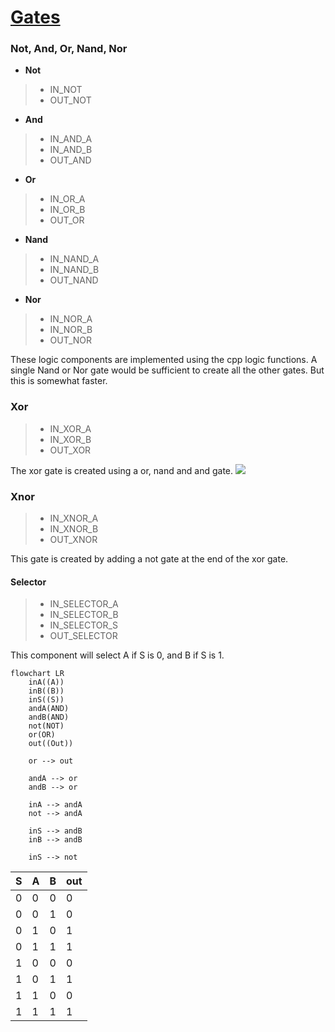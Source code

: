 # [Gates](https://en.wikipedia.org/wiki/Logic_gate)
### Not,  And, Or, Nand,  Nor

- **Not**
> - IN_NOT
> - OUT_NOT
- **And**
> - IN_AND_A
> - IN_AND_B
> - OUT_AND
- **Or**
> - IN_OR_A
> - IN_OR_B
> - OUT_OR
- **Nand**
> - IN_NAND_A
> - IN_NAND_B
> - OUT_NAND
- **Nor**
> - IN_NOR_A
> - IN_NOR_B
> - OUT_NOR

These logic components are implemented using the cpp logic functions. A single Nand or Nor gate would be sufficient to create all the other gates. But this is somewhat faster.

### Xor
> - IN_XOR_A
> - IN_XOR_B
> - OUT_XOR

The xor gate is created using a or, nand and and gate.
![](https://cdn1.byjus.com/wp-content/uploads/2020/06/xor-equivalent-circuit.png)

### Xnor
> - IN_XNOR_A
> - IN_XNOR_B
> - OUT_XNOR

This gate is created by adding a not gate at the end of the xor gate.

#### Selector
> - IN_SELECTOR_A
> - IN_SELECTOR_B
> - IN_SELECTOR_S
> - OUT_SELECTOR

This component will select A if S is 0, and B if S is 1.

```mermaid
flowchart LR
	inA((A))
	inB((B))
	inS((S))
	andA(AND)
	andB(AND)
	not(NOT)
	or(OR)
	out((Out))

	or --> out
	
	andA --> or
	andB --> or

	inA --> andA
	not --> andA

	inS --> andB
	inB --> andB

	inS --> not
```

|S|A|B|out|
|-|-|-|-|
|0|0|0|0|
|0|0|1|0|
|0|1|0|1|
|0|1|1|1|
|1|0|0|0|
|1|0|1|1|
|1|1|0|0|
|1|1|1|1|